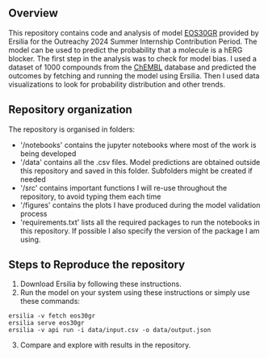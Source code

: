 ## Overview
This repository contains code and analysis of model [EOS30GR](https://github.com/ersilia-os/eos30gr) provided by Ersilia for the Outreachy 2024 Summer Internship Contribution Period. The model can be used to predict the probability that a molecule is a hERG blocker. The first step in the analysis was to check for model bias. I used a dataset of 1000 compounds from the [ChEMBL](https://www.ebi.ac.uk/chembl/) database and predicted the outcomes by fetching and running the model using Ersilia. Then I used data visualizations to look for probability distribution and other trends.
## Repository organization
The repository is organised in folders:

* '/notebooks' contains the jupyter notebooks where most of the work is being developed
* '/data' contains all the .csv files. Model predictions are obtained outside this repository and saved in this folder. Subfolders might be created if needed
* '/src' contains important functions I will re-use throughout the repository, to avoid typing them each time
* '/figures' contains the plots I have produced during the model validation process
* 'requirements.txt' lists all the required packages to run the notebooks in this repository. If possible I also specify the version of the package I am using.

## Steps to Reproduce the repository 
1. Download Ersilia by following these instructions.
2. Run the model on your system using these instructions or simply use these commands:
   
``` 
ersilia -v fetch eos30gr 
ersilia serve eos30gr 
ersilia -v api run -i data/input.csv -o data/output.json

```

3. Compare and explore with results in the repository.



